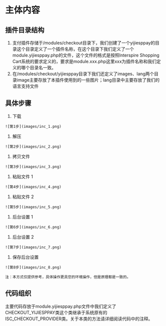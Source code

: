 # 主体内容

## 插件目录结构

1. 支付插件存储于/modules/checkout目录下，我们创建了一个yijiesppay的目录这个目录定义了一个插件名称，在这个目录下我们定义了一个module.yijiesppay.php的文件，这个文件的格式是按照Interspire Shopping Cart系统的要求定义的，要求是module.xxx.php这里xxx为插件名称和我们定义的哪个目录名一致。
1. 在/modules/checkout/yijiesppay目录下我们还定义了images、lang两个目录image主要存放了本插件使用到的一些图片；lang目录中主要存放了我们的语言支持文件

## 具体步骤

  1. 下载

    ![第1步](images/inc_1.png)

  1. 解压

    ![第2步](images/inc_2.png)

  1. 拷贝文件

    ![第3步](images/inc_3.png)

  1. 粘贴文件 1

    ![第4步](images/inc_4.png)

  1. 粘贴文件 2

    ![第5步](images/inc_5.png)

  1. 后台设置 1

    ![第6步](images/inc_6.png)

  1. 后台设置 2

    ![第7步](images/inc_7.png)

  1. 保存后台设置

    ![第8步](images/inc_8.png)


`注：本方式仅提供参考，具体操作更具您的环境操作，但是原理都是一致的。`

## 代码组织

主要代码存放于module.yijiesppay.php文件中我们定义了CHECKOUT_YIJIESPPAY类这个类继承于系统原有的ISC_CHECKOUT_PROVIDER类。关于本类的方法请详细阅读代码中的注释。
